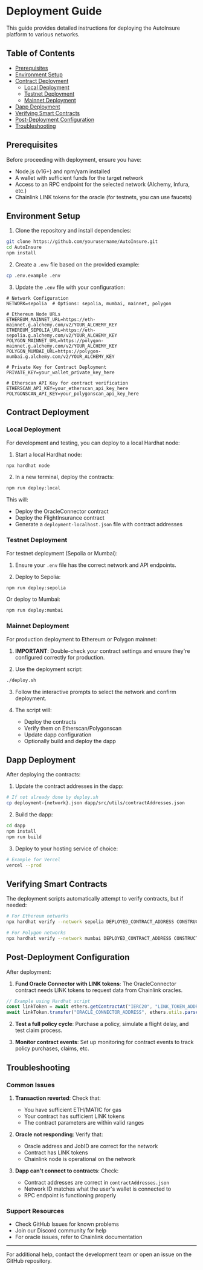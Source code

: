 # Deployment Guide

This guide provides detailed instructions for deploying the AutoInsure platform to various networks.

## Table of Contents

- [Prerequisites](#prerequisites)
- [Environment Setup](#environment-setup)
- [Contract Deployment](#contract-deployment)
  - [Local Deployment](#local-deployment)
  - [Testnet Deployment](#testnet-deployment)
  - [Mainnet Deployment](#mainnet-deployment)
- [Dapp Deployment](#dapp-deployment)
- [Verifying Smart Contracts](#verifying-smart-contracts)
- [Post-Deployment Configuration](#post-deployment-configuration)
- [Troubleshooting](#troubleshooting)

## Prerequisites

Before proceeding with deployment, ensure you have:

- Node.js (v16+) and npm/yarn installed
- A wallet with sufficient funds for the target network
- Access to an RPC endpoint for the selected network (Alchemy, Infura, etc.)
- Chainlink LINK tokens for the oracle (for testnets, you can use faucets)

## Environment Setup

1. Clone the repository and install dependencies:

```bash
git clone https://github.com/yourusername/AutoInsure.git
cd AutoInsure
npm install
```

2. Create a `.env` file based on the provided example:

```bash
cp .env.example .env
```

3. Update the `.env` file with your configuration:

```
# Network Configuration
NETWORK=sepolia  # Options: sepolia, mumbai, mainnet, polygon

# Ethereum Node URLs
ETHEREUM_MAINNET_URL=https://eth-mainnet.g.alchemy.com/v2/YOUR_ALCHEMY_KEY
ETHEREUM_SEPOLIA_URL=https://eth-sepolia.g.alchemy.com/v2/YOUR_ALCHEMY_KEY
POLYGON_MAINNET_URL=https://polygon-mainnet.g.alchemy.com/v2/YOUR_ALCHEMY_KEY
POLYGON_MUMBAI_URL=https://polygon-mumbai.g.alchemy.com/v2/YOUR_ALCHEMY_KEY

# Private Key for Contract Deployment
PRIVATE_KEY=your_wallet_private_key_here

# Etherscan API Key for contract verification
ETHERSCAN_API_KEY=your_etherscan_api_key_here
POLYGONSCAN_API_KEY=your_polygonscan_api_key_here
```

## Contract Deployment

### Local Deployment

For development and testing, you can deploy to a local Hardhat node:

1. Start a local Hardhat node:

```bash
npx hardhat node
```

2. In a new terminal, deploy the contracts:

```bash
npm run deploy:local
```

This will:
- Deploy the OracleConnector contract
- Deploy the FlightInsurance contract
- Generate a `deployment-localhost.json` file with contract addresses

### Testnet Deployment

For testnet deployment (Sepolia or Mumbai):

1. Ensure your `.env` file has the correct network and API endpoints.

2. Deploy to Sepolia:

```bash
npm run deploy:sepolia
```

Or deploy to Mumbai:

```bash
npm run deploy:mumbai
```

### Mainnet Deployment

For production deployment to Ethereum or Polygon mainnet:

1. **IMPORTANT**: Double-check your contract settings and ensure they're configured correctly for production.

2. Use the deployment script:

```bash
./deploy.sh
```

3. Follow the interactive prompts to select the network and confirm deployment.

4. The script will:
   - Deploy the contracts
   - Verify them on Etherscan/Polygonscan
   - Update dapp configuration
   - Optionally build and deploy the dapp

## Dapp Deployment

After deploying the contracts:

1. Update the contract addresses in the dapp:

```bash
# If not already done by deploy.sh
cp deployment-{network}.json dapp/src/utils/contractAddresses.json
```

2. Build the dapp:

```bash
cd dapp
npm install
npm run build
```

3. Deploy to your hosting service of choice:

```bash
# Example for Vercel
vercel --prod
```

## Verifying Smart Contracts

The deployment scripts automatically attempt to verify contracts, but if needed:

```bash
# For Ethereum networks
npx hardhat verify --network sepolia DEPLOYED_CONTRACT_ADDRESS CONSTRUCTOR_ARGS

# For Polygon networks
npx hardhat verify --network mumbai DEPLOYED_CONTRACT_ADDRESS CONSTRUCTOR_ARGS
```

## Post-Deployment Configuration

After deployment:

1. **Fund Oracle Connector with LINK tokens**: The OracleConnector contract needs LINK tokens to request data from Chainlink oracles.

```javascript
// Example using Hardhat script
const linkToken = await ethers.getContractAt("IERC20", "LINK_TOKEN_ADDRESS");
await linkToken.transfer("ORACLE_CONNECTOR_ADDRESS", ethers.utils.parseEther("10"));
```

2. **Test a full policy cycle**: Purchase a policy, simulate a flight delay, and test claim process.

3. **Monitor contract events**: Set up monitoring for contract events to track policy purchases, claims, etc.

## Troubleshooting

### Common Issues

1. **Transaction reverted**: Check that:
   - You have sufficient ETH/MATIC for gas
   - Your contract has sufficient LINK tokens
   - The contract parameters are within valid ranges

2. **Oracle not responding**: Verify that:
   - Oracle address and JobID are correct for the network
   - Contract has LINK tokens
   - Chainlink node is operational on the network

3. **Dapp can't connect to contracts**: Check:
   - Contract addresses are correct in `contractAddresses.json`
   - Network ID matches what the user's wallet is connected to
   - RPC endpoint is functioning properly

### Support Resources

- Check GitHub Issues for known problems
- Join our Discord community for help
- For oracle issues, refer to Chainlink documentation

---

For additional help, contact the development team or open an issue on the GitHub repository.